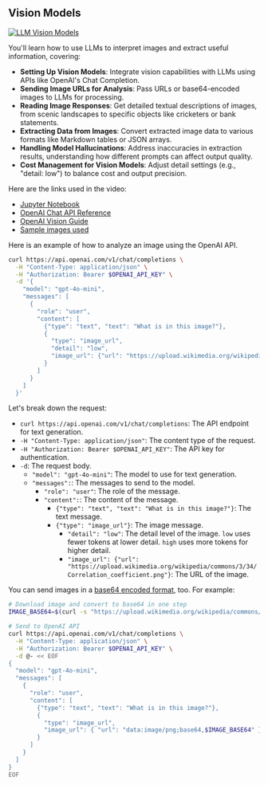## Vision Models

[![LLM Vision Models](https://i.ytimg.com/vi_webp/FgT_Mk_bakQ/sddefault.webp)](https://youtu.be/FgT_Mk_bakQ)

You'll learn how to use LLMs to interpret images and extract useful information, covering:

- **Setting Up Vision Models**: Integrate vision capabilities with LLMs using APIs like OpenAI's Chat Completion.
- **Sending Image URLs for Analysis**: Pass URLs or base64-encoded images to LLMs for processing.
- **Reading Image Responses**: Get detailed textual descriptions of images, from scenic landscapes to specific objects like cricketers or bank statements.
- **Extracting Data from Images**: Convert extracted image data to various formats like Markdown tables or JSON arrays.
- **Handling Model Hallucinations**: Address inaccuracies in extraction results, understanding how different prompts can affect output quality.
- **Cost Management for Vision Models**: Adjust detail settings (e.g., "detail: low") to balance cost and output precision.

Here are the links used in the video:

- [Jupyter Notebook](https://colab.research.google.com/drive/1bK0b1XMrZWImtw01T1w9NGraDkiVi8mS)
- [OpenAI Chat API Reference](https://platform.openai.com/docs/api-reference/chat/create)
- [OpenAI Vision Guide](https://platform.openai.com/docs/guides/vision)
- [Sample images used](https://drive.google.com/drive/folders/14MFc7XmGIUDU4-vbmF9305c1SSQrM-gR)

Here is an example of how to analyze an image using the OpenAI API.

```bash
curl https://api.openai.com/v1/chat/completions \
  -H "Content-Type: application/json" \
  -H "Authorization: Bearer $OPENAI_API_KEY" \
  -d '{
    "model": "gpt-4o-mini",
    "messages": [
      {
        "role": "user",
        "content": [
          {"type": "text", "text": "What is in this image?"},
          {
            "type": "image_url",
            "detail": "low",
            "image_url": {"url": "https://upload.wikimedia.org/wikipedia/commons/3/34/Correlation_coefficient.png"}
          }
        ]
      }
    ]
  }'
```

Let's break down the request:

- `curl https://api.openai.com/v1/chat/completions`: The API endpoint for text generation.
- `-H "Content-Type: application/json"`: The content type of the request.
- `-H "Authorization: Bearer $OPENAI_API_KEY"`: The API key for authentication.
- `-d`: The request body.
  - `"model": "gpt-4o-mini"`: The model to use for text generation.
  - `"messages":`: The messages to send to the model.
    - `"role": "user"`: The role of the message.
    - `"content":`: The content of the message.
      - `{"type": "text", "text": "What is in this image?"}`: The text message.
      - `{"type": "image_url"}`: The image message.
        - `"detail": "low"`: The detail level of the image. `low` uses fewer tokens at lower detail. `high` uses more tokens for higher detail.
        - `"image_url": {"url": "https://upload.wikimedia.org/wikipedia/commons/3/34/Correlation_coefficient.png"}`: The URL of the image.

You can send images in a [base64 encoded format](base64-image.md), too. For example:

```bash
# Download image and convert to base64 in one step
IMAGE_BASE64=$(curl -s "https://upload.wikimedia.org/wikipedia/commons/3/34/Correlation_coefficient.png" | base64 -w 0)

# Send to OpenAI API
curl https://api.openai.com/v1/chat/completions \
  -H "Content-Type: application/json" \
  -H "Authorization: Bearer $OPENAI_API_KEY" \
  -d @- << EOF
{
  "model": "gpt-4o-mini",
  "messages": [
    {
      "role": "user",
      "content": [
        {"type": "text", "text": "What is in this image?"},
        {
          "type": "image_url",
          "image_url": { "url": "data:image/png;base64,$IMAGE_BASE64" }
        }
      ]
    }
  ]
}
EOF
```
